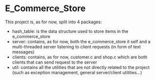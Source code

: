 # E_Commerce_Store

This project is, as for now, split into 4 packages:

  - hash_table: is the data structure used to store items in the e_commerce_store
  - server: contains, as for now, both the e_commerce_store it self and a multi-threaded server listening to client requests (in form of text messages)
  - clients: contains, as for now, customer.c and shop.c which are both clients that can send request to the server
  - util: contains all the utilities that are not directly related to the project (such as exception management, general server/client utilities...)
  
 
